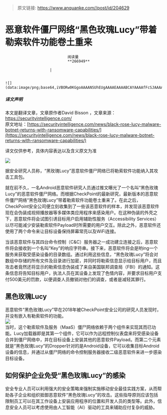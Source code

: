 > 原文链接: https://www.anquanke.com//post/id/204629 


# 恶意软件僵尸网络“黑色玫瑰Lucy”带着勒索软件功能卷土重来


                                阅读量   
                                **266949**
                            
                        |
                        
                                                                                                                                    ![](data:image/png;base64,iVBORw0KGgoAAAANSUhEUgAAAAEAAAABCAYAAAAfFcSJAAAAAXNSR0IArs4c6QAAAARnQU1BAACxjwv8YQUAAAAJcEhZcwAADsQAAA7EAZUrDhsAAAANSURBVBhXYzh8+PB/AAffA0nNPuCLAAAAAElFTkSuQmCC)
                                                                                            



##### 译文声明

本文是翻译文章，文章原作者David Bisson ，文章来源：https://securityintelligence.com/
                                <br>原文地址：[https://securityintelligence.com/news/black-rose-lucy-malware-botnet-returns-with-ransomware-capabilities/](https://securityintelligence.com/news/black-rose-lucy-malware-botnet-returns-with-ransomware-capabilities/)

译文仅供参考，具体内容表达以及含义原文为准

[![](https://p0.ssl.qhimg.com/t0182f0909ea8241437.jpg)](https://p0.ssl.qhimg.com/t0182f0909ea8241437.jpg)

据安全研究人员称，“黑玫瑰Lucy”恶意软件僵尸网络已将勒索软件功能纳入其攻击工具包。

就在前不久，一名Android恶意软件研究人员通过推文曝光了一个名叫“黑色玫瑰Lucy”的恶意软件僵尸网络。而根据CheckPoint的最新研究，最新版本的恶意软件僵尸网络“黑色玫瑰Lucy”带着勒索软件功能卷土重来了。在此之后，CheckPoint安全公司便立刻收集到了一些该恶意软件的样本，并发现该恶意软件现在会伪装成视频播放器等多媒体类应用程序来感染用户。在这种伪装的外壳之下，恶意软件将会试图引诱目标用户启用辅助性服务（Accessibility Services）以尽可能减少安装勒索软件Payload时所需要的用户交互。除此之外，恶意软件还使用了两个命令来让目标设备保持屏幕常亮以及WiFi连接。

当该恶意软件与其四台命令控制（C&amp;C）服务器之一成功建立连接之后，恶意软件将会接收到一个名叫“Key”的响应字符串。接下来，恶意软件将会是哟ing一个服务来获取受感染设备的目录数组。通过利用这些信息，“黑色玫瑰Lucy”将会对数组中存储的所有文件及目录进行加密，并同时将勒索信息显示给目标用户，而且攻击者竟然还将显示的勒索信息伪装成了来自美国联邦调查局（FBI）的通知。这条信息将告知目标用户，执法人员在其设备上发现了色情内容，并要求目标用户支付500美元的罚款，以便调查人员撤销对他们的调查，或者是减轻其罪行。



## 黑色玫瑰Lucy

恶意软件“黑色玫瑰Lucy”早在2018年被CheckPoint安全公司的研究人员发现时，并没有嵌入有勒索软件的功能。<br>[![](https://p0.ssl.qhimg.com/t01b464d5829c619d6b.png)](https://p0.ssl.qhimg.com/t01b464d5829c619d6b.png)<br>
当时，这个勒索软件及服务（MaaS）僵尸网络依赖于两个组件来实现其而已功能。Lucy加载器即是其第一个组件，它可以作为远程控制仪表盘来将受感染设备合并到僵尸网络中，并在目标设备上安装其他的恶意软件Payload。而第二个元素就是“黑色玫瑰Lucy”的Dropper针对的是Android设备，它可以收集目标Android设备的信息，并通过从僵尸网络的命令控制服务器接收二级恶意软件来进一步感染目标设备。



## 如何保护企业免受“黑色玫瑰Lucy”的感染

安全专业人员可以利用强大的安全策略来强制实施移动安全最佳实践方案，从而帮助各子企业和组织抵御恶意软件“黑色玫瑰Lucy”的攻击。这些指导原则应该包括限制员工可以在其工作设备上安装应用程序的位置和开发人员的类型等。此外，信息安全人员可以考虑使用由人工智能（AI）驱动的工具来辅助应付复杂的威胁。
